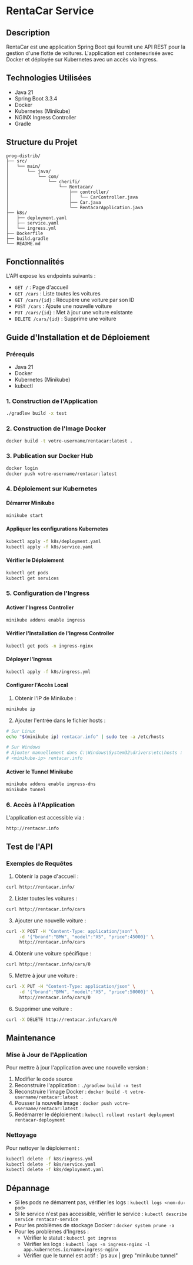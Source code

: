# RentaCar Service

## Description
RentaCar est une application Spring Boot qui fournit une API REST pour la gestion d'une flotte de voitures. L'application est conteneurisée avec Docker et déployée sur Kubernetes avec un accès via Ingress.

## Technologies Utilisées
- Java 21
- Spring Boot 3.3.4
- Docker
- Kubernetes (Minikube)
- NGINX Ingress Controller
- Gradle

## Structure du Projet
```
prog-distrib/
├── src/
│   └── main/
│       └── java/
│           └── com/
│               └── cherifi/
│                   └── Rentacar/
│                       ├── controller/
│                       │   └── CarController.java
│                       ├── Car.java
│                       └── RentacarApplication.java
├── k8s/
│   ├── deployment.yaml
│   ├── service.yaml
│   └── ingress.yml
├── Dockerfile
├── build.gradle
└── README.md
```

## Fonctionnalités
L'API expose les endpoints suivants :
- `GET /` : Page d'accueil
- `GET /cars` : Liste toutes les voitures
- `GET /cars/{id}` : Récupère une voiture par son ID
- `POST /cars` : Ajoute une nouvelle voiture
- `PUT /cars/{id}` : Met à jour une voiture existante
- `DELETE /cars/{id}` : Supprime une voiture

## Guide d'Installation et de Déploiement

### Prérequis
- Java 21
- Docker
- Kubernetes (Minikube)
- kubectl

### 1. Construction de l'Application
```bash
./gradlew build -x test
```

### 2. Construction de l'Image Docker
```bash
docker build -t votre-username/rentacar:latest .
```

### 3. Publication sur Docker Hub
```bash
docker login
docker push votre-username/rentacar:latest
```

### 4. Déploiement sur Kubernetes

#### Démarrer Minikube
```bash
minikube start
```

#### Appliquer les configurations Kubernetes
```bash
kubectl apply -f k8s/deployment.yaml
kubectl apply -f k8s/service.yaml
```

#### Vérifier le Déploiement
```bash
kubectl get pods
kubectl get services
```

### 5. Configuration de l'Ingress

#### Activer l'Ingress Controller
```bash
minikube addons enable ingress
```

#### Vérifier l'Installation de l'Ingress Controller
```bash
kubectl get pods -n ingress-nginx
```

#### Déployer l'Ingress
```bash
kubectl apply -f k8s/ingress.yml
```

#### Configurer l'Accès Local
1. Obtenir l'IP de Minikube :
```bash
minikube ip
```

2. Ajouter l'entrée dans le fichier hosts :
```bash
# Sur Linux
echo "$(minikube ip) rentacar.info" | sudo tee -a /etc/hosts

# Sur Windows
# Ajouter manuellement dans C:\Windows\System32\drivers\etc\hosts :
# <minikube-ip> rentacar.info
```

#### Activer le Tunnel Minikube
```bash
minikube addons enable ingress-dns
minikube tunnel
```

### 6. Accès à l'Application
L'application est accessible via :
```
http://rentacar.info
```

## Test de l'API

### Exemples de Requêtes

1. Obtenir la page d'accueil :
```bash
curl http://rentacar.info/
```

2. Lister toutes les voitures :
```bash
curl http://rentacar.info/cars
```

3. Ajouter une nouvelle voiture :
```bash
curl -X POST -H "Content-Type: application/json" \
     -d '{"brand":"BMW", "model":"X5", "price":45000}' \
     http://rentacar.info/cars
```

4. Obtenir une voiture spécifique :
```bash
curl http://rentacar.info/cars/0
```

5. Mettre à jour une voiture :
```bash
curl -X PUT -H "Content-Type: application/json" \
     -d '{"brand":"BMW", "model":"X5", "price":50000}' \
     http://rentacar.info/cars/0
```

6. Supprimer une voiture :
```bash
curl -X DELETE http://rentacar.info/cars/0
```

## Maintenance

### Mise à Jour de l'Application
Pour mettre à jour l'application avec une nouvelle version :

1. Modifier le code source
2. Reconstruire l'application : `./gradlew build -x test`
3. Reconstruire l'image Docker : `docker build -t votre-username/rentacar:latest .`
4. Pousser la nouvelle image : `docker push votre-username/rentacar:latest`
5. Redémarrer le déploiement : `kubectl rollout restart deployment rentacar-deployment`

### Nettoyage
Pour nettoyer le déploiement :
```bash
kubectl delete -f k8s/ingress.yml
kubectl delete -f k8s/service.yaml
kubectl delete -f k8s/deployment.yaml
```

## Dépannage
- Si les pods ne démarrent pas, vérifier les logs : `kubectl logs <nom-du-pod>`
- Si le service n'est pas accessible, vérifier le service : `kubectl describe service rentacar-service`
- Pour les problèmes de stockage Docker : `docker system prune -a`
- Pour les problèmes d'Ingress :
  - Vérifier le statut : `kubectl get ingress`
  - Vérifier les logs : `kubectl logs -n ingress-nginx -l app.kubernetes.io/name=ingress-nginx`
  - Vérifier que le tunnel est actif : `ps aux | grep "minikube tunnel"

